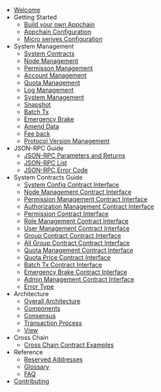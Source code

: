 - [Welcome](index.md)
- Getting Started
    - [Build your own Appchain](chain/getting_started.md)
    - [Appchain Configuration](chain/config_tool.md)
    - [Micro serives Configuration](chain/service_config.md)
- System Management
    - [System Contracts](system_management/contracts.md)
    - [Node Management](system_management/node.md)
    - [Permisson Management](system_management/permission.md)
    - [Account Management](system_management/user.md)
    - [Quota Management ](system_management/quota.md)
    - [Log Management](system_management/log.md)
    - [System Management](system_management/sys.md)
    - [Snapshot](system_management/snapshot.md)
    - [Batch Tx](system_management/batch_tx.md)
    - [Emergency Brake](system_management/emergency_brake.md)
    - [Amend Data](system_management/amend.md)
    - [Fee back](system_management/fee_back.md)
    - [Protocol Version Management](system_management/version.md)
- JSON-RPC Guide
    - [JSON-RPC Parameters and Returns](rpc_guide/rpc_types.md)
    - [JSON-RPC List](rpc_guide/rpc.md)
    - [JSON-RPC Error Code](rpc_guide/rpc_error_code.md)
- System Contracts Guide
    - [System Config Contract Interface](contracts_guide/sys.md)
    - [Node Management Contract Interface](contracts_guide/node.md)
    - [Permission Management Contract Interface](contracts_guide/permission_management.md)
    - [Authorization Management Contract Interface](contracts_guide/auth.md)
    - [Permission Contract Interface](contracts_guide/permission.md)
    - [Role Management Contract Interface](contracts_guide/role_management.md)
    - [User Management Contract Interface](contracts_guide/group_management.md)
    - [Group Contract Contract Interface](contracts_guide/group.md)
    - [All Group Contract Contract Interface](contracts_guide/all_groups.md)
    - [Quota Management Contract Interface](contracts_guide/quota_manager.md)
    - [Quota Price Contract Interface](contracts_guide/quota_price.md)
    - [Batch Tx Contract Interface](contracts_guide/batch.md)
    - [Emergency Brake Contract Interface](contracts_guide/emergency_brake.md)
    - [Admin Management Contract Interface](contracts_guide/admin.md)
    - [Error Type](contracts_guide/error.md)
- Architecture
    - [Overall Architecture](architecture/architecture.md)
    - [Components](architecture/components.md)
    - [Consensus](architecture/consensus.md)
    - [Transaction Process](architecture/transaction_process.md)
    - [View](architecture/view.md)
- Cross Chain
    - [Cross Chain Contract Examples](crosschain/crosschain_contract_example.md)
- Reference
    - [Reserved Addresses](reference/addresses.md)
    - [Glossary](reference/glossary.md)
    - [FAQ](reference/faq.md)
- [Contributing](contributing.md)
